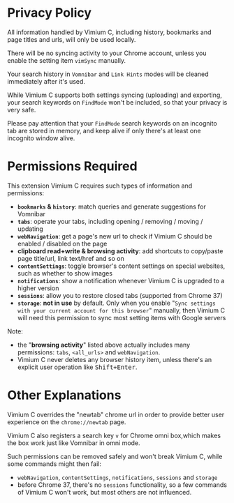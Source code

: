 Privacy Policy
==============

All information handled by Vimium C, including history, bookmarks and page titles and urls, will only be used locally.

There will be no syncing activity to your Chrome account, unless you enable the setting item `vimSync` manually.

Your search history in `Vomnibar` and `Link Hints` modes will be cleaned immediately after it's used.

While Vimium C supports both settings syncing (uploading) and exporting,
    your search keywords on `FindMode` won't be included, so that your privacy is very safe.

Please pay attention that your `FindMode` search keywords on an incognito tab are stored in memory,
    and keep alive if only there's at least one incognito window alive.


Permissions Required
====================

This extension Vimium C requires such types of information and permissions:
* **`bookmarks` & `history`**: match queries and generate suggestions for Vomnibar
* **`tabs`**: operate your tabs, including opening / removing / moving / updating
* **`webNavigation`**: get a page's new url to check if Vimium C should be enabled / disabled on the page
* **clipboard read+write & browsing activity**: add shortcuts to copy/paste page title/url, link text/href and so on
* **`contentSettings`**: toggle browser's content settings on special websites, such as whether to show images
* **`notifications`**: show a notification whenever Vimium C is upgraded to a higher version
* **`sessions`**: allow you to restore closed tabs (supported from Chrome 37)
* **`storage`**: **not in use** by default.
    Only when you enable "`Sync settings with your current account for this browser`" manually,
    then Vimium C will need this permission to sync most setting items with Google servers

Note:
* the "**browsing activity**" listed above actually includes many permissions:
    `tabs`, `<all_urls>` and `webNavigation`.
* Vimium C never deletes any browser history item, unless there's an explicit user operation like <kbd>Shift+Enter</kbd>.


Other Explanations
==================

Vimium C overrides the "newtab" chrome url in order to provide better user experience on the `chrome://newtab` page.

Vimium C also registers a search key `v` for Chrome omni box,which makes the box work just like Vomnibar in omni mode.

Such permissions can be removed safely and won't break Vimium C, while some commands might then fail:
* `webNavigation`, `contentSettings`, `notifications`, `sessions` and `storage`
* before Chrome 37, there's no `sessions` functionality, so a few commands of Vimium C won't work,
    but most others are not influenced.
